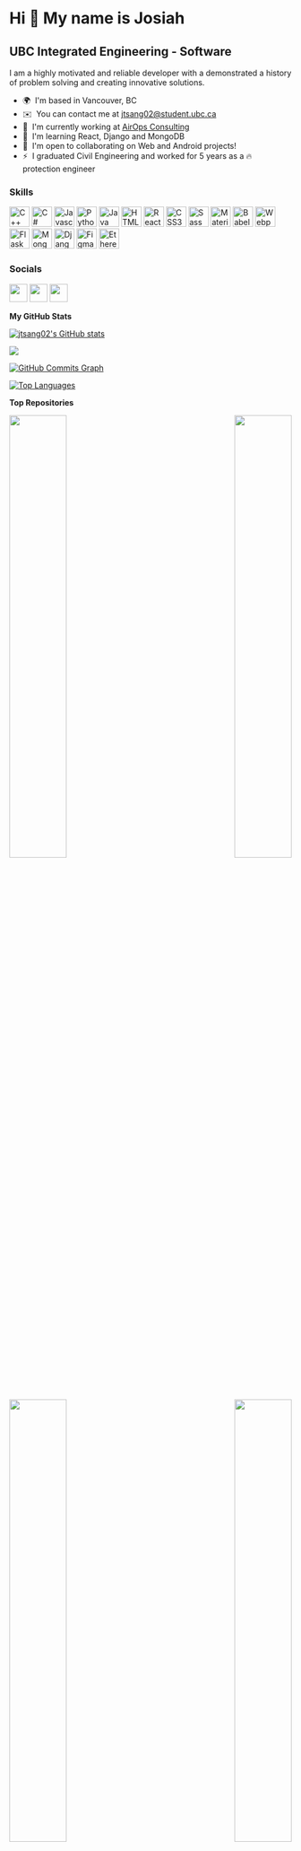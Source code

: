 Hi 👋 My name is Josiah
=======================

UBC Integrated Engineering - Software
----------------------------------

I am a highly motivated and reliable developer with a demonstrated a history of problem solving and creating innovative solutions.

*   🌍  I'm based in Vancouver, BC
*   ✉️  You can contact me at [jtsang02@student.ubc.ca](mailto:jtsang02@student.ubc.ca)
*   🚀  I'm currently working at [AirOps Consulting](http://https://www.airopsconsulting.org/)
*   🧠  I'm learning React, Django and MongoDB
*   🤝  I'm open to collaborating on Web and Android projects!
*   ⚡  I graduated Civil Engineering and worked for 5 years as a 🔥 protection engineer 


### Skills

<p align="left">
<a href="https://docs.microsoft.com/en-us/cpp/?view=msvc-170" target="_blank" rel="noreferrer"><img src="https://raw.githubusercontent.com/danielcranney/readme-generator/main/public/icons/skills/cplusplus-colored.svg" width="36" height="36" alt="C++" /></a>
<a href="https://docs.microsoft.com/en-us/dotnet/csharp/" target="_blank" rel="noreferrer"><img src="https://raw.githubusercontent.com/danielcranney/readme-generator/main/public/icons/skills/csharp-colored.svg" width="36" height="36" alt="C#" /></a>
<a href="https://developer.mozilla.org/en-US/docs/Web/JavaScript" target="_blank" rel="noreferrer"><img src="https://raw.githubusercontent.com/danielcranney/readme-generator/main/public/icons/skills/javascript-colored.svg" width="36" height="36" alt="Javascript" /></a>
<a href="https://www.python.org/" target="_blank" rel="noreferrer"><img src="https://raw.githubusercontent.com/danielcranney/readme-generator/main/public/icons/skills/python-colored.svg" width="36" height="36" alt="Python" /></a>
<a href="https://www.oracle.com/java/" target="_blank" rel="noreferrer"><img src="https://raw.githubusercontent.com/danielcranney/readme-generator/main/public/icons/skills/java-colored.svg" width="36" height="36" alt="Java" /></a>
<a href="https://developer.mozilla.org/en-US/docs/Glossary/HTML5" target="_blank" rel="noreferrer"><img src="https://raw.githubusercontent.com/danielcranney/readme-generator/main/public/icons/skills/html5-colored.svg" width="36" height="36" alt="HTML5" /></a>
<a href="https://reactjs.org/" target="_blank" rel="noreferrer"><img src="https://raw.githubusercontent.com/danielcranney/readme-generator/main/public/icons/skills/react-colored.svg" width="36" height="36" alt="React" /></a>
<a href="https://www.w3.org/TR/CSS/#css" target="_blank" rel="noreferrer"><img src="https://raw.githubusercontent.com/danielcranney/readme-generator/main/public/icons/skills/css3-colored.svg" width="36" height="36" alt="CSS3" /></a>
<a href="https://sass-lang.com/" target="_blank" rel="noreferrer"><img src="https://raw.githubusercontent.com/danielcranney/readme-generator/main/public/icons/skills/sass-colored.svg" width="36" height="36" alt="Sass" /></a>
<a href="https://mui.com/" target="_blank" rel="noreferrer"><img src="https://raw.githubusercontent.com/danielcranney/readme-generator/main/public/icons/skills/materialui-colored.svg" width="36" height="36" alt="Material UI" /></a>
<a href="https://babeljs.io/" target="_blank" rel="noreferrer"><img src="https://raw.githubusercontent.com/danielcranney/readme-generator/main/public/icons/skills/babel-colored-dark.svg" width="36" height="36" alt="Babel" /></a>
<a href="https://webpack.js.org/" target="_blank" rel="noreferrer"><img src="https://raw.githubusercontent.com/danielcranney/readme-generator/main/public/icons/skills/webpack-colored.svg" width="36" height="36" alt="Webpack" /></a>
<a href="https://flask.palletsprojects.com/en/2.0.x/" target="_blank" rel="noreferrer"><img src="https://raw.githubusercontent.com/danielcranney/readme-generator/main/public/icons/skills/flask-colored-dark.svg" width="36" height="36" alt="Flask" /></a>
<a href="https://www.mongodb.com/" target="_blank" rel="noreferrer"><img src="https://raw.githubusercontent.com/danielcranney/readme-generator/main/public/icons/skills/mongodb-colored.svg" width="36" height="36" alt="MongoDB" /></a>
<a href="https://www.djangoproject.com/" target="_blank" rel="noreferrer"><img src="https://raw.githubusercontent.com/danielcranney/readme-generator/main/public/icons/skills/django-colored-dark.svg" width="36" height="36" alt="Django" /></a>
<a href="https://www.figma.com/" target="_blank" rel="noreferrer"><img src="https://raw.githubusercontent.com/danielcranney/readme-generator/main/public/icons/skills/figma-colored.svg" width="36" height="36" alt="Figma" /></a>
<a href="https://ethereum.org/en/" target="_blank" rel="noreferrer"><img src="https://raw.githubusercontent.com/danielcranney/readme-generator/main/public/icons/skills/ethereum-colored.svg" width="36" height="36" alt="Ethereum" /></a>
</p>

### Socials

<p align="left"> <a href="https://www.github.com/jtsang02" target="_blank" rel="noreferrer"><img src="https://raw.githubusercontent.com/danielcranney/readme-generator/main/public/icons/socials/github-dark.svg" width="32" height="32" /></a> <a href="http://www.instagram.com/josiah.tsang" target="_blank" rel="noreferrer"><img src="https://raw.githubusercontent.com/danielcranney/readme-generator/main/public/icons/socials/instagram.svg" width="32" height="32" /></a> <a href="https://www.linkedin.com/in/josiah-tsang-jt02/" target="_blank" rel="noreferrer"><img src="https://raw.githubusercontent.com/danielcranney/readme-generator/main/public/icons/socials/linkedin.svg" width="32" height="32" /></a></p>

<b>My GitHub Stats</b>

<a href="http://www.github.com/jtsang02"><img src="https://github-readme-stats.vercel.app/api?username=jtsang02&show_icons=true&hide=&count_private=true&title_color=6366f1&text_color=ffffff&icon_color=14b8a6&bg_color=0f172a&hide_border=true&show_icons=true" alt="jtsang02's GitHub stats" /></a>

<a href="http://www.github.com/jtsang02"><img src="https://github-readme-streak-stats.herokuapp.com/?user=jtsang02&stroke=ffffff&background=0f172a&ring=6366f1&fire=6366f1&currStreakNum=ffffff&currStreakLabel=6366f1&sideNums=ffffff&sideLabels=ffffff&dates=ffffff&hide_border=true" /></a>

<a href="http://www.github.com/jtsang02"><img src="https://activity-graph.herokuapp.com/graph?username=jtsang02&bg_color=0f172a&color=ffffff&line=14b8a6&point=ffffff&area_color=0f172a&area=true&hide_border=true&custom_title=GitHub%20Commits%20Graph" alt="GitHub Commits Graph" /></a>

<a href="https://github.com/jtsang02" align="left"><img src="https://github-readme-stats.vercel.app/api/top-langs/?username=jtsang02&langs_count=10&title_color=6366f1&text_color=ffffff&icon_color=14b8a6&bg_color=0f172a&hide_border=true&locale=en&custom_title=Top%20%Languages" alt="Top Languages" /></a>

<b>Top Repositories</b>

<div width="100%" align="center"><a href="https://github.com/jtsang02/ScorePort" align="left"><img align="left" width="45%" src="https://github-readme-stats.vercel.app/api/pin/?username=jtsang02&repo=ScorePort&title_color=6366f1&text_color=ffffff&icon_color=14b8a6&bg_color=0f172a&hide_border=true&locale=en" /></a><a href="https://github.com/jtsang02/spatial-calc-js" align="right"><img align="right" width="45%" src="https://github-readme-stats.vercel.app/api/pin/?username=jtsang02&repo=spatial-calc-js&title_color=6366f1&text_color=ffffff&icon_color=14b8a6&bg_color=0f172a&hide_border=true&locale=en" /></a></div><br /><br /><br /><br /><br /><br /><br />

<br /><br /><br /><br /><br />

<div width="100%" align="center"><a href="https://github.com/jtsang02/react-mult-table" align="left"><img align="left" width="45%" src="https://github-readme-stats.vercel.app/api/pin/?username=jtsang02&repo=react-mult-table&title_color=6366f1&text_color=ffffff&icon_color=14b8a6&bg_color=0f172a&hide_border=true&locale=en" /></a><a href="https://github.com/jtsang02/Snake-Game" align="right"><img align="right" width="45%" src="https://github-readme-stats.vercel.app/api/pin/?username=jtsang02&repo=Snake-Game&title_color=6366f1&text_color=ffffff&icon_color=14b8a6&bg_color=0f172a&hide_border=true&locale=en" /></a></div>
